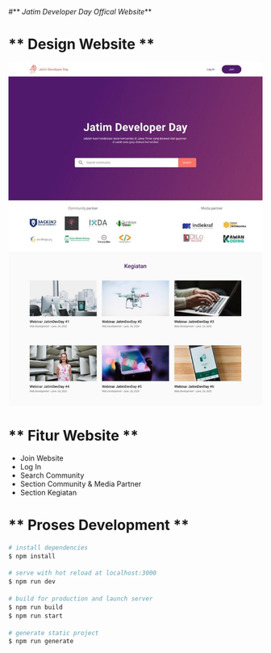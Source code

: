 #** _Jatim Developer Day Offical Website_**

<!-- > Website Landing Page Jatim Developer Day Landing Page -->

# ** Design Website **
![](static/design.jpg)


# ** Fitur Website **
* Join Website
* Log In
* Search Community
* Section Community & Media Partner
* Section Kegiatan

# ** Proses Development **
```bash
# install dependencies
$ npm install

# serve with hot reload at localhost:3000
$ npm run dev

# build for production and launch server
$ npm run build
$ npm run start

# generate static project
$ npm run generate
```
